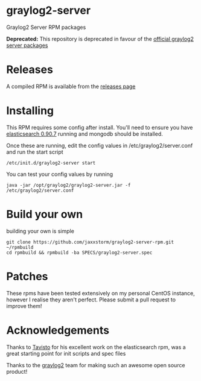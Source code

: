 graylog2-server
===============

Graylog2 Server RPM packages

**Deprecated:** This repository is deprecated in favour of the [official graylog2 server packages](http://docs.graylog.org/en/1.3/pages/installation/operating_system_packages.html)


Releases
=============

A compiled RPM is available from the [releases page](https://github.com/jaxxstorm/graylog2-server-rpm/releases)

Installing
=============

This RPM requires some config after install. You'll need to ensure you have [elasticsearch 0.90.7](http://www.elasticsearch.org/download/) running and mongodb should be installed.

Once these are running, edit the config values in /etc/graylog2/server.conf and run the start script 
```
/etc/init.d/graylog2-server start
```

You can test your config values by running

```
java -jar /opt/graylog2/graylog2-server.jar -f /etc/graylog2/server.conf
```

Build your own
=============

building your own is simple
```
git clone https://github.com/jaxxstorm/graylog2-server-rpm.git ~/rpmbuild
cd rpmbuild && rpmbuild -ba SPECS/graylog2-server.spec
```

Patches
=============

These rpms have been tested extensively on my personal CentOS instance, however I realise they aren't perfect.
Please submit a pull request to improve them!


Acknowledgements
=============

Thanks to [Tavisto](https://github.com/tavisto/elasticsearch-rpms) for his excellent work on the elasticsearch rpm, was a great starting point for init scripts
and spec files

Thanks to the [graylog2](https://github.com/graylog2) team for making such an awesome open source product!

